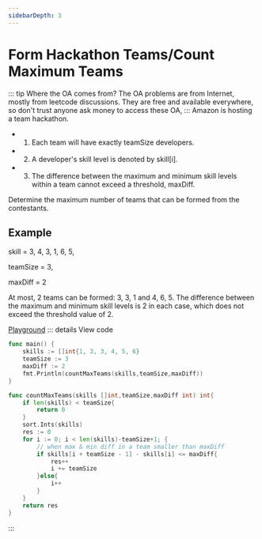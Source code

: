 ```yaml
---
sidebarDepth: 3
---
```

# Form Hackathon Teams/Count Maximum Teams

::: tip Where the OA comes from?
The OA problems are from Internet, mostly from leetcode discussions. They are free and available everywhere, so don't trust anyone ask money to access these OA,
:::
Amazon is hosting a team hackathon. 
* 1. Each team will have exactly teamSize developers. 
* 2. A developer's skill level is denoted by skill[i]. 
* 3. The difference between the maximum and minimum skill levels within a team cannot exceed a threshold, maxDiff.

Determine the maximum number of teams that can be formed from the contestants.

## Example
  skill = 3, 4, 3, 1, 6, 5, 

  teamSize = 3,
  
  maxDiff = 2
  
  At most, 2 teams can be formed: 3, 3, 1 and 4, 6, 5. The difference between the maximum and minimum skill levels is 2 in each case, which does not exceed the threshold value of 2.


[Playground](https://leetcode.com/playground/DBKWkZii)
::: details View code

```go
func main() {
    skills := []int{1, 3, 3, 4, 5, 6}
    teamSize := 3
    maxDiff := 2
    fmt.Println(countMaxTeams(skills,teamSize,maxDiff))
}

func countMaxTeams(skills []int,teamSize,maxDiff int) int{
    if len(skills) < teamSize{
        return 0
    }
    sort.Ints(skills)
    res := 0
    for i := 0; i < len(skills)-teamSize+1; {
        // when max & min diff in a team smaller than maxDiff
        if skills[i + teamSize - 1] - skills[i] <= maxDiff{
            res++
            i += teamSize
        }else{
            i++
        }
    }
    return res
}
```
:::